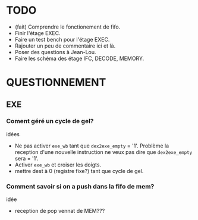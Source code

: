 # TODO

 - (fait) Comprendre le fonctionement de fifo.
 - Finir l'étage EXEC.
 - Faire un test bench pour l'étage EXEC.
 - Rajouter un peu de commentaire ici et là.
 - Poser des questions à Jean-Lou.
 - Faire les schéma des étage IFC, DECODE, MEMORY.

# QUESTIONNEMENT

## EXE

### Coment géré un cycle de gel?

idées
 - Ne pas activer `exe_wb` tant que `dex2exe_empty` = '1'. Problème la reception d'une nouvelle instruction ne veux pas dire que `dex2exe_empty` sera = '1'.
 - Activer `exe_wb` et croiser les doigts.
 - mettre dest à 0 (registre fixe?) tant que cycle de gel.

### Comment savoir si on a push dans la fifo de mem?

idée
 - reception de pop vennat de MEM???
 